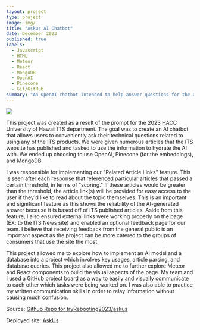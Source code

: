 ```yaml
---
layout: project
type: project
image: img/
title: "Askus AI Chatbot"
date: December 2023
published: true
labels:
  - Javascript
  - HTML
  - Meteor
  - React
  - MongoDB
  - OpenAI
  - Pinecone
  - Git/GitHub
summary: "An OpenAI chatbot intended to help answer questions for the University of Hawaii Information Technology Services (ITS) department."
---
```


<img class="img-fluid" src="../img/">

This project was created as a result of the prompt for the 2023 HACC University of Hawaii ITS department. The goal was to create an AI chatbot that allows users to conveniently ask their technical questions related to using any of the ITS products. We were given numerous articles that the ITS website has published and tasked to use the information to hydrate the AI with. We ended up choosing to use OpenAI, Pinecone (for the embeddings), and MongoDB. 

I was responsible for implementing our "Related Article Links" feature. This is seen after each response that referenced particular articles that passed a certain threshold, in terms of "scoring." If these articles would be greater than the threshold, the article link(s) will be provided for easy access to the user if they'd like to read about the topic themselves. This is an important and significant feature as this shows the reliability of the AI-generated answer because it is based off of ITS published articles. Aside from this feature, I also ensured external links were working properly on the page (EX: to the ITS News site) and enabled an optional feedback page for our team. I believe that receiving feedback from the general public is an important aspect as the project can be more catered to the groups of consumers that use the site the most.

This project allowed me to explore how to implement an AI model and a database into a project which involves key usages, article parsing, and database queries. This project also allowed me to further explore Meteor and React components to build the visual aspects of the page. My team and I used a GitHub project board as a way to easily and visually communicate to each other which tasks were being worked on. I was also able to practice my written communication skills in order to relay information without causing much confusion.

Source: <a href="https://github.com/tryRebooting2023/askus"><i class="large github icon"></i>Github Repo for tryRebooting2023/askus</a>

Deployed site: <a href="https://askusits.site/">AskUs</a>
